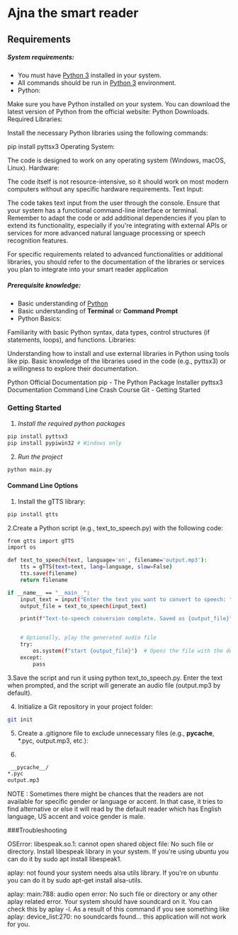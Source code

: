 
# Ajna the smart reader



## Requirements

##### System requirements:

- You must have [Python 3](https://www.python.org) installed in your system.
- All commands should be run in [Python 3](https://www.python.org) environment.
- Python:

Make sure you have Python installed on your system. You can download the latest version of Python from the official website: Python Downloads.
Required Libraries:

Install the necessary Python libraries using the following commands:

pip install pyttsx3
Operating System:

The code is designed to work on any operating system (Windows, macOS, Linux).
Hardware:

The code itself is not resource-intensive, so it should work on most modern computers without any specific hardware requirements.
Text Input:

The code takes text input from the user through the console. Ensure that your system has a functional command-line interface or terminal.
Remember to adapt the code or add additional dependencies if you plan to extend its functionality, especially if you're integrating with external APIs or services for more advanced natural language processing or speech recognition features.

For specific requirements related to advanced functionalities or additional libraries, you should refer to the documentation of the libraries or services you plan to integrate into your smart reader application

##### Prerequisite knowledge:

- Basic understanding of [Python](https://www.python.org)
- Basic understanding of **Terminal** or **Command Prompt**
- Python Basics:

Familiarity with basic Python syntax, data types, control structures (if statements, loops), and functions.
Libraries:

Understanding how to install and use external libraries in Python using tools like pip.
Basic knowledge of the libraries used in the code (e.g., pyttsx3) or a willingness to explore their documentation.

Python Official Documentation
pip - The Python Package Installer
pyttsx3 Documentation
Command Line Crash Course
Git - Getting Started

### Getting Started

1. _Install the required python packages_

```sh
pip install pyttsx3
pip install pypiwin32 # Windows only
```

2. _Run the project_

```sh
python main.py
```

#### Command Line Options

1. Install the gTTS library:
```sh
pip install gtts
```


2.Create a Python script (e.g., text_to_speech.py) with the following code:
```sh
from gtts import gTTS
import os

def text_to_speech(text, language='en', filename='output.mp3'):
    tts = gTTS(text=text, lang=language, slow=False)
    tts.save(filename)
    return filename

if __name__ == "__main__":
    input_text = input("Enter the text you want to convert to speech: ")
    output_file = text_to_speech(input_text)

    print(f"Text-to-speech conversion complete. Saved as {output_file}")


    # Optionally, play the generated audio file
    try:
        os.system(f"start {output_file}")  # Opens the file with the default audio player on Windows
    except:
        pass
```


3.Save the script and run it using python text_to_speech.py. Enter the text when prompted, and the script will generate an audio file (output.mp3 by default).


4. Initialize a Git repository in your project folder:
```sh
git init
```

5. Create a .gitignore file to exclude unnecessary files (e.g., __pycache__, *.pyc, output.mp3, etc.):

6.
```sh
 __pycache__/
*.pyc
output.mp3
```

NOTE : Sometimes there might be chances that the readers are not available for specific gender or language or accent. In that case, it tries to find alternative or else it will read by the default reader which has English language, US accent and voice gender is male.

###Troubleshooting

OSError: libespeak.so.1: cannot open shared object file: No such file or directory. Install libespeak library in your system. If you're using ubuntu you can do it by sudo apt install libespeak1.

aplay: not found your system needs alsa utils library. If you're on ubuntu you can do it by sudo apt-get install alsa-utils.

aplay: main:788: audio open error: No such file or directory or any other aplay related error. Your system should have soundcard on it. You can check this by aplay -l. As a result of this command if you see something like aplay: device_list:270: no soundcards found... this application will not work for you.







